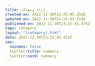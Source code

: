 ```yaml
---
title: اراء ومقالات
created-on: 2022-11-30T23:25:45.258Z
updated-on: 2022-11-30T23:25:45.319Z
published-on: 2022-11-30T23:25:45.374Z
tags: category
layout: "[category].html"
date: 2022-11-30T23:25:45.415Z
seo:
  noindex: false
  twitter:title: summary
  twitter:card: summary
---
```

